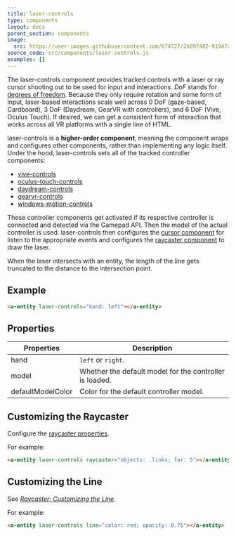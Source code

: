 ```yaml
---
title: laser-controls
type: components
layout: docs
parent_section: components
image:
  src: https://user-images.githubusercontent.com/674727/26897482-91947a94-4b7d-11e7-9cb5-5c47f50938e4.gif
source_code: src/components/laser-controls.js
examples: []
---
```


[dof]: http://www.roadtovr.com/introduction-positional-tracking-degrees-freedom-dof/

The laser-controls component provides tracked controls with a laser or ray
cursor shooting out to be used for input and interactions. *DoF* stands for
[degrees of freedom][dof]. Because they only require rotation and some form of
input, laser-based interactions scale well across 0 DoF (gaze-based,
Cardboard), 3 DoF (Daydream, GearVR with controllers), and 6 DoF (Vive, Oculus
Touch). If desired, we can get a consistent form of interaction that works
across all VR platforms with a single line of HTML.

[daydream-controls]: ./daydream-controls.md
[gearvr-controls]: ./gearvr-controls.md
[oculus-touch-controls]: ./oculus-touch-controls.md
[tracked-controls]: ./tracked-controls.md
[vive-controls]: ./vive-controls.md
[windows-motion-controls]: ./windows-motion-controls.md

laser-controls is a **higher-order component**, meaning the component wraps and
configures other components, rather than implementing any logic itself. Under
the hood, laser-controls sets all of the tracked controller components:

- [vive-controls]
- [oculus-touch-controls]
- [daydream-controls]
- [gearvr-controls]
- [windows-motion-controls]

[cursor]: ./cursor.md
[raycaster]: ./raycaster.md

These controller components get activated if its respective controller is
connected and detected via the Gamepad API. Then the model of the actual
controller is used. laser-controls then configures the [cursor
component][cursor] for listen to the appropriate events and configures the
[raycaster component][raycaster] to draw the laser.

When the laser intersects with an entity, the length of the line gets truncated
to the distance to the intersection point.

## Example

```html
<a-entity laser-controls="hand: left"></a-entity>
```

## Properties

| Properties        | Description                                             |
|-------------------|---------------------------------------------------------|
| hand              | `left` or `right`.                                      |
| model             | Whether the default model for the controller is loaded. |
| defaultModelColor | Color for the default controller model.                 |

## Customizing the Raycaster

Configure the [raycaster properties][raycaster].

For example:

```html
<a-entity laser-controls raycaster="objects: .links; far: 5"></a-entity>
```

## Customizing the Line

[customize]: ./raycaster.md#customizing-the-line

See [*Raycaster: Customizing the Line*][customize].

For example:

```html
<a-entity laser-controls line="color: red; opacity: 0.75"></a-entity>
```
